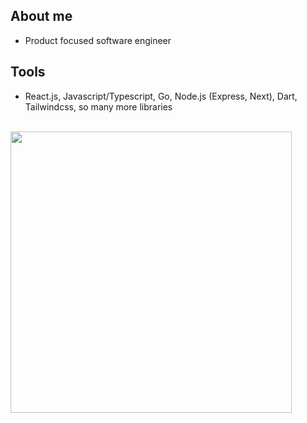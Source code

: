 ## About me
- Product focused software engineer

## Tools 
- React.js, Javascript/Typescript, Go, Node.js (Express, Next), Dart, Tailwindcss, so many more libraries  
<br>    
<img src="https://wakatime.com/share/@morelmiles/3cf73c6a-6055-480b-9d58-5b989bc582ff.png" height="450">

